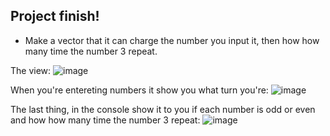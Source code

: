 ## Project finish!
- Make a vector that it can charge the number you input it, then how how many time the number 3 repeat.

The view:
![image](https://github.com/user-attachments/assets/5c6c38cf-e226-4185-9e30-51ba99009d36)

When you're entereting numbers it show you what turn you're:
![image](https://github.com/user-attachments/assets/e17effa1-0d19-4042-90d9-0c6577105408)

The last thing, in the console show it to you if each number is odd or even and how how many time the number 3 repeat:
![image](https://github.com/user-attachments/assets/fa06ee57-ccb3-43ec-be76-7d814628a084)
